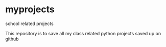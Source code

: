 # myprojects
school related projects

This repository is to save all my class related python projects saved up on github
